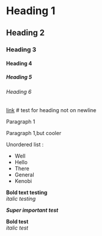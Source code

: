 # Heading 1
## Heading 2
### Heading 3
#### Heading 4
##### Heading 5
###### Heading 6  

[link](#) # test for heading not on newline

Paragraph 1

Paragraph 1,but cooler 

Unordered list :

* Well  
* Hello  
* There 
* General 
* Kenobi  

**Bold text testing**  
*italic testing*

***Super important test***

__Bold test__  
_italic test_